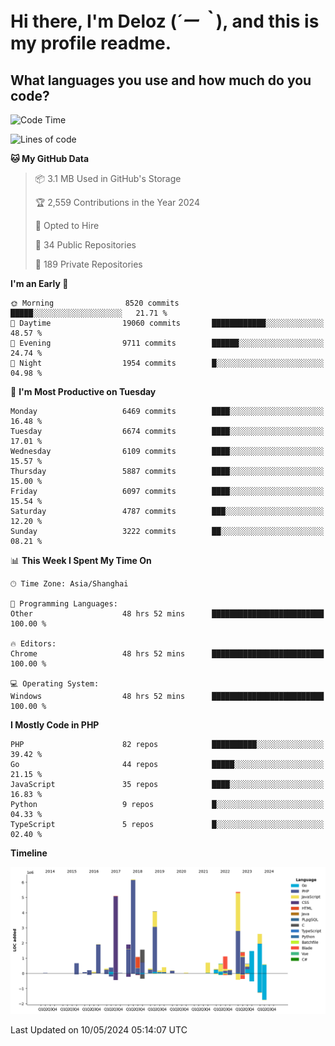 # **Hi there, I'm Deloz (*´ー｀*), and this is my profile readme.**

## **What languages you use and how much do you code?**

<!--START_SECTION:waka-->
![Code Time](http://img.shields.io/badge/Code%20Time-3%2C949%20hrs%2010%20mins-blue)

![Lines of code](https://img.shields.io/badge/From%20Hello%20World%20I%27ve%20Written-39.3%20million%20lines%20of%20code-blue)

**🐱 My GitHub Data** 

> 📦 3.1 MB Used in GitHub's Storage 
 > 
> 🏆 2,559 Contributions in the Year 2024
 > 
> 💼 Opted to Hire
 > 
> 📜 34 Public Repositories 
 > 
> 🔑 189 Private Repositories 
 > 
**I'm an Early 🐤** 

```text
🌞 Morning                8520 commits        █████░░░░░░░░░░░░░░░░░░░░   21.71 % 
🌆 Daytime                19060 commits       ████████████░░░░░░░░░░░░░   48.57 % 
🌃 Evening                9711 commits        ██████░░░░░░░░░░░░░░░░░░░   24.74 % 
🌙 Night                  1954 commits        █░░░░░░░░░░░░░░░░░░░░░░░░   04.98 % 
```
📅 **I'm Most Productive on Tuesday** 

```text
Monday                   6469 commits        ████░░░░░░░░░░░░░░░░░░░░░   16.48 % 
Tuesday                  6674 commits        ████░░░░░░░░░░░░░░░░░░░░░   17.01 % 
Wednesday                6109 commits        ████░░░░░░░░░░░░░░░░░░░░░   15.57 % 
Thursday                 5887 commits        ████░░░░░░░░░░░░░░░░░░░░░   15.00 % 
Friday                   6097 commits        ████░░░░░░░░░░░░░░░░░░░░░   15.54 % 
Saturday                 4787 commits        ███░░░░░░░░░░░░░░░░░░░░░░   12.20 % 
Sunday                   3222 commits        ██░░░░░░░░░░░░░░░░░░░░░░░   08.21 % 
```


📊 **This Week I Spent My Time On** 

```text
🕑︎ Time Zone: Asia/Shanghai

💬 Programming Languages: 
Other                    48 hrs 52 mins      █████████████████████████   100.00 % 

🔥 Editors: 
Chrome                   48 hrs 52 mins      █████████████████████████   100.00 % 

💻 Operating System: 
Windows                  48 hrs 52 mins      █████████████████████████   100.00 % 
```

**I Mostly Code in PHP** 

```text
PHP                      82 repos            ██████████░░░░░░░░░░░░░░░   39.42 % 
Go                       44 repos            █████░░░░░░░░░░░░░░░░░░░░   21.15 % 
JavaScript               35 repos            ████░░░░░░░░░░░░░░░░░░░░░   16.83 % 
Python                   9 repos             █░░░░░░░░░░░░░░░░░░░░░░░░   04.33 % 
TypeScript               5 repos             █░░░░░░░░░░░░░░░░░░░░░░░░   02.40 % 
```



**Timeline**

![Lines of Code chart](https://raw.githubusercontent.com/deloz/deloz/main/assets/bar_graph.png)


 Last Updated on 10/05/2024 05:14:07 UTC
<!--END_SECTION:waka-->
